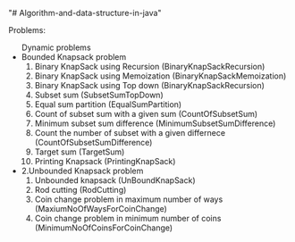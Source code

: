 "# Algorithm-and-data-structure-in-java" 

Problems:
    <ul>Dynamic problems
        <li>Bounded Knapsack problem
            <ol>
                <li>Binary KnapSack using Recursion (BinaryKnapSackRecursion)</li>
                <li>Binary KnapSack using Memoization (BinaryKnapSackMemoization)</li>
                <li>Binary KnapSack using Top down (BinaryKnapSackRecursion)</li>
                <li>Subset sum (SubsetSumTopDown)</li>
                <li>Equal sum partition (EqualSumPartition)</li>
                <li>Count of subset sum with a given sum (CountOfSubsetSum)</li>
                <li>Minimum subset sum difference (MinimumSubsetSumDifference)</li>
                <li>Count the number of subset with a given differnece (CountOfSubsetSumDifference)</li>
                <li>Target sum (TargetSum)</li>
                <li>Printing Knapsack (PrintingKnapSack)</li>
            </ol>
        </li>
        <li>2.Unbounded Knapsack problem
            <ol>
                <li>Unbounded knapsack (UnBoundKnapSack)</li>
                <li>Rod cutting (RodCutting)</li>
                <li>Coin change problem in maximum number of ways (MaxiumNoOfWaysForCoinChange)</li>
                <li>Coin change problem in minimum number of coins (MinimumNoOfCoinsForCoinChange)</li>
            </ol>
        </li>
    </ul>
